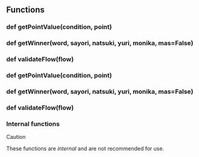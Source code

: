 ## Functions

### def getPointValue(condition, point)

### def getWinner(word, sayori, natsuki, yuri, monika, mas=False)

### def validateFlow(flow)

### def getPointValue(condition, point)

### def getWinner(word, sayori, natsuki, yuri, monika, mas=False)

### def validateFlow(flow)

### Internal functions

> [!CAUTION]
> These functions are *internal* and are not recommended for use.

